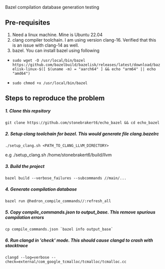 Bazel compilation database generation testing

## Pre-requisites

1. Need a linux machine. Mine is Ubuntu 22.04
2. clang compiler toolchain. I am using version clang-16. Verified that this is an issue with clang-14 as well.
3. bazel. You can install bazel using following

- ``sudo wget -O /usr/local/bin/bazel https://github.com/bazelbuild/bazelisk/releases/latest/download/bazelisk-linux-$([ $(uname -m) = "aarch64" ] && echo "arm64" || echo "amd64")``

- ``sudo chmod +x /usr/local/bin/bazel``

## Steps to reproduce the problem

##### 1. Clone this repsitory
``git clone https://github.com/stonebrakert6/echo_bazel && cd echo_bazel``

##### 2. Setup clang toolchain for bazel. This would generate file clang.bazelrc
``./setup_clang.sh <PATH_TO_CLANG_LLVM_DIRECTORY>``

e.g ./setup_clang.sh /home/stonebrakert6/build/llvm

##### 3. Build the project
``bazel build --verbose_failures --subcommands //main/...``

##### 4. Generate compilation database
``bazel run @hedron_compile_commands//:refresh_all``

##### 5. Copy compile_commands.json to output_base. This remove spurious compilation errors
``cp compile_commands.json `bazel info output_base` ``

##### 6. Run clangd in 'check' mode. This should cause clangd to crash with stacktrace
``clangd --log=verbose --check=external/com_google_tcmalloc/tcmalloc/tcmalloc.cc``
